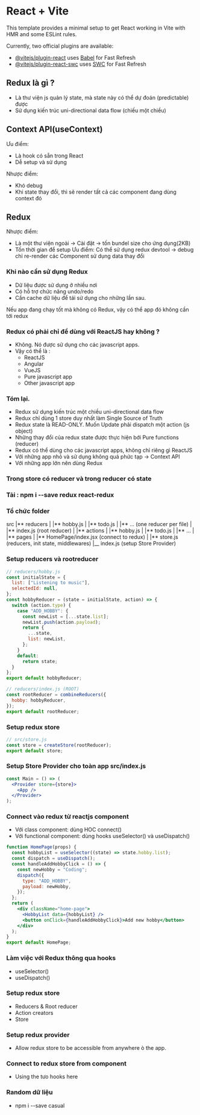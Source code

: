 # React + Vite

This template provides a minimal setup to get React working in Vite with HMR and some ESLint rules.

Currently, two official plugins are available:

- [@vitejs/plugin-react](https://github.com/vitejs/vite-plugin-react/blob/main/packages/plugin-react/README.md) uses [Babel](https://babeljs.io/) for Fast Refresh
- [@vitejs/plugin-react-swc](https://github.com/vitejs/vite-plugin-react-swc) uses [SWC](https://swc.rs/) for Fast Refresh

## Redux là gì ?

- Là thư viện js quản lý state, mà state này có thể dự đoán (predictable) được
- Sử dụng kiến trúc uni-directional data flow (chiếu một chiều)

## Context API(useContext)

Ưu điểm:

- Là hook có sẵn trong React
- Dễ setup và sử dụng

Nhược điểm:

- Khó debug
- Khi state thay đổi, thì sẽ render tất cả các component đang dùng context đó

## Redux

Nhược điểm:

- Là một thư viện ngoài -> Cài đặt -> tốn bundel size cho ứng dụng(2KB)
- Tốn thời gian để setup
  Ưu điểm:
  Có thể sử dụng redux devtool -> debug
  chỉ re-render các Component sử dụng data thay đổi

### Khi nào cần sử dụng Redux

- Dữ liệu được sử dụng ở nhiều nơi
- Có hỗ trợ chức năng undo/redo
- Cần cache dữ liệu để tái sử dụng cho những lần sau.

Nếu app đang chạy tốt mà không có Redux, vậy có thể app đó không cần tới redux

### Redux có phải chỉ để dùng với ReactJS hay không ?

- Không. Nó được sử dụng cho các javascript apps.
- Vậy có thể là :
  - ReactJS
  - Angular
  - VueJS
  - Pure javascript app
  - Other javascript app

### Tóm lại.

- Redux sử dụng kiến trúc một chiều uni-directional data flow
- Redux chỉ dùng 1 store duy nhất làm Single Source of Truth
- Redux state là READ-ONLY. Muốn Update phải dispatch một action (js object)
- Những thay đổi của redux state được thực hiện bới Pure functions (reducer)
- Redux có thể dùng cho các javascript apps, không chỉ riêng gì ReactJS
- Với những app nhỏ và sử dụng không quá phức tạp -> Context API
- Với những app lớn nên dùng Redux

### Trong store có reducer và trong reducer có state

### Tải : npm i --save redux react-redux

### Tổ chức folder

src
|** reducers
| |** hobby.js
| |** todo.js
| |** ... (one reducer per file)
| |** index.js (root reducer)
|
|** actions
| |** hobby.js
| |** todo.js
| |** ...
|
|** pages
| |** HomePage/index.jsx (connect to redux)
|
|** store.js (reducers, init state, middlewares)
|\_\_ index.js (setup Store Provider)

### Setup reducers và rootreducer

```jsx
// reducers/hobby.js
const initialState = {
  list: ["Listening to music"],
  selectedId: null,
};
const hobbyReducer = (state = initialState, action) => {
  switch (action.type) {
    case "ADD_HOBBY": {
      const newList = [...state.list];
      newList.push(action.payload);
      return {
        ...state,
        list: newList,
      };
    }
    default:
      return state;
  }
};
export default hobbyReducer;
```

```jsx
// reducers/index.js (ROOT)
const rootReducer = combineReducers({
  hobby: hobbyReducer,
});
export default rootReducer;
```

### Setup redux store

```jsx
// src/store.js
const store = createStore(rootReducer);
export default store;
```

### Setup Store Provider cho toàn app src/index.js

```jsx
const Main = () => (
  <Provider store={store}>
    <App />
  </Provider>
);
```

### Connect vào redux từ reactjs component

- Với class component: dùng HOC connect()
- Với functional component: dùng hooks useSelector() và useDispatch()

```jsx
function HomePage(props) {
  const hobbyList = useSelector((state) => state.hobby.list);
  const dispatch = useDispatch();
  const handleAddHobbyClick = () => {
    const newHobby = "Coding";
    dispatch({
      type: "ADD_HOBBY",
      payload: newHobby,
    });
  };
  return (
    <div className="home-page">
      <HobbyList data={hobbyList} />
      <button onClick={handleAddHobbyClick}>Add new hobby</button>
    </div>
  );
}
export default HomePage;
```

### Làm việc với Redux thông qua hooks

- useSelector()
- useDispatch()

### Setup redux store

- Reducers & Root reducer
- Action creators
- Store

### Setup redux provider

- Allow redux store to be accessible from anywhere ò the app.

### Connect to redux store from component

- Using the tưo hooks here

### Random dữ liệu

- npm i --save casual

